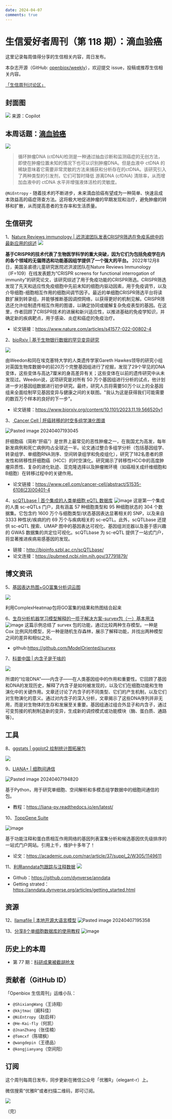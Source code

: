 ```yaml
---
date: 2024-04-07
comments: true
---
```

# 生信爱好者周刊（第 118 期）：滴血验癌

这里记录每周值得分享的生信相关内容，周日发布。

本杂志开源（GitHub: [openbiox/weekly](https://github.com/openbiox/weekly)），欢迎提交 issue，投稿或推荐生信相关内容。

[「生信周刊讨论区」](https://github.com/openbiox/weekly/discussions)

## 封面图

![](https://files.mdnice.com/user/34023/8825a8b9-2108-4277-a734-5e0f9df699d5.jpg)
来源：Copilot



## 本周话题：[滴血验癌 ](https://mp.weixin.qq.com/s/ugZJHKJS2AhR4eqBp_X7Ww)


![](https://files.mdnice.com/user/34023/5eb8aa5f-b890-4d86-9e8e-621525b3a4f1.png)

>循环肿瘤DNA (ctDNA)检测是一种通过抽血诊断和监测癌症的无创方法，即使在肿瘤位置未知的情况下也可以识别肿瘤DNA。但是血液中 ctDNA 的稀缺意味着它需要非常灵敏的方法来捕获和分析存在的ctDNA。该研究引入了两种类型的引发剂，它们可暂时降低 游离DNA (cfDNA) 清除率，从而增加血液中的 ctDNA 水平并增强液体活检的灵敏度。

`@NiEntropy` - 随着技术的不断进步，未来滴血验癌有望成为一种简单、快速且成本效益高的癌症筛查方法。这将极大地促进肿瘤的早期发现和治疗，避免肿瘤的转移和扩散，从而提高患者的生存率和生活质量。

## 生信研究

1、[Nature Reviews immunology | 迟洪波团队发表CRISPR筛选在免疫系统中的最新应用的综述](https://mp.weixin.qq.com/s/0Es85v-ZKDBkgUfNM5-ADA)
![](https://files.mdnice.com/user/5208/c6d15111-d891-4c4c-88ad-de33a8f72064.png)

**基于CRISPR的技术代表了生物医学科学的重大突破，因为它们为包括免疫学在内的各个领域的无偏筛选和功能基因组学提供了一个强大的平台。** 2022年12月8日，美国圣裘德儿童研究医院迟洪波团队在Nature Reviews Immunology（IF=109）在线发表题为“CRISPR screens for functional interrogation of immunity”的研究论文，该研究综述了用于免疫功能的CRISPR筛选。CRISPR筛选发现了先天和适应性免疫细胞中先前未知的细胞内驱动因素，用于免疫调节，以及介导细胞-细胞相互作用的细胞间调节因子。最近的单细胞CRISPR筛选平台将读数扩展到转录组，并能够推断基因调控网络，以获得更好的机制见解。CRISPR筛选还允许绘制遗传相互作用的图谱，以确定协同或缓解复杂免疫表型的基因。在这里，作者回顾了CRISPR技术的进展和新兴适应性，以推进基础的免疫学知识，并确定新的疾病靶点，用于感染、炎症和癌症的免疫治疗。
- 论文链接：https://www.nature.com/articles/s41577-022-00802-4


2、[bioRxiv | 基于生物银行数据的罕见变异研究](https://mp.weixin.qq.com/s/_WKrasJH10PieUQXXtEYnQ)



![](https://files.mdnice.com/user/34023/f91ddcc6-4487-4e19-b7bd-d6ba56c33b31.png)

由Weedon和同在埃克塞特大学的人类遗传学家Gareth Hawkes领导的研究小组对英国生物库数据中的前20万个完整基因组进行了挖掘，发现了29个罕见的DNA变体，这些变体与高达7厘米的身高差异有关；这些变体在以前的遗传研究中从未发现过。Weedon说，这项研究是对所有 50 万个基因组进行分析的试点，他计划进一步对基因组数据进行初步研究。最终，研究人员将需要50万个以上的全基因组来全面绘制罕见基因变异与健康之间的关联图。"我认为这是获得我们可能需要的数百万个样本的良好的下一步"。
- 论文链接：https://www.biorxiv.org/content/10.1101/2023.11.19.566520v1


3、[ Cancer Cell | 肝癌转移的时空多组学演化图谱](https://mp.weixin.qq.com/s/rmWgPFonC2Eka_9SoSu4wA)


![Pasted image 20240407193045](https://github.com/openbiox/weekly/assets/97931116/50efeec0-6697-4e29-a66b-1e2aaf1fbdde)


肝细胞癌（简称“肝癌”）是世界上最常见的恶性肿瘤之一，在我国尤为高发，每年新发病例和死亡病例均占全球近一半。论文通过整合多组学分析（包括基因组学、转录组学、单细胞RNA测序、空间转录组学和免疫组化），研究了182名患者的原发性和转移性肝细胞癌（HCC）的时空演化。研究揭示了转移性HCC中的高度肿瘤异质性、复杂的进化轨迹、亚克隆选择以及肿瘤微环境（如癌相关成纤维细胞和B细胞）在转移过程中的关键作用。

- 论文链接：https://www.cell.com/cancer-cell/abstract/S1535-6108(23)00401-4

4、[scQTLbase | 首个集成的人类单细胞 eQTL 数据库](https://mp.weixin.qq.com/s/xoHOdGX6HDffm6pYt8Xu6A)
![image](https://github.com/openbiox/weekly/assets/108639312/3807fa9e-c723-4464-893a-0d0a9d9a78ad)
这是第一个集成的人类 sc-eQTLs 门户，具有涵盖 57 种细胞类型和 95 种细胞状态的 304 个数据集。它包含约 1600 万个与细胞类型/状态基因表达显著相关的 SNP，以及来自 3333 种性状/疾病的约 69 万个与疾病相关的 sc-eQTL。此外，scQTLbase 还提供 sc-eQTL 搜索、UMAP 图中的基因表达可视化、基因组浏览器以及基于感兴趣的 GWAS 数据集的共定位可视化。scQTLbase 为 sc-eQTL 提供了一站式门户，将显著推进疾病易感基因的发现。

- 链接：http://bioinfo.szbl.ac.cn/scQTLbase/
- 论文连接：https://pubmed.ncbi.nlm.nih.gov/37791879/



## 博文资讯

5、[基因表达热图+GO富集分析词云图](https://mp.weixin.qq.com/s/87E8DzQ93wKFXyCTuEFR9w)

![](https://files.mdnice.com/user/5208/45559971-8fb0-4a87-8721-5b09579246b8.png)

 利用ComplexHeatmap包将GO富集的结果和热图结合起来


6、[生存分析机器学习模型解释的一揽子解决方案-survex包（一）基本用法](https://mp.weixin.qq.com/s/HqqcBEn0w5TvTXaoZ6IBew)
![image](https://github.com/openbiox/weekly/assets/108639312/c8aa2eb7-0de4-406f-a2c5-dd2f7f01c8d6)
这篇示例总结了 survex 包的功能，通过比较两种生存模型。一种是 Cox 比例风险模型，另一种是随机生存森林，展示了解释功能，并找出两种模型之间的差异和相似之处。
- github:https://github.com/ModelOriented/survex

7、[科普中国 | 内含子是干啥的](https://mp.weixin.qq.com/s/Jdzwc2rr0uC6Rmu9-blUBg)

![](https://files.mdnice.com/user/34023/1443b894-7e0f-4b9d-acf2-ee33a4b588a3.png)


所谓的“垃圾DNA”——内含子——在人类基因组中的作用和重要性。它回顾了基因和DNA的发现历史，解释了内含子是如何被发现的，以及它们在细胞功能和生物演化中的关键作用。文章还讨论了内含子的不同类型、它们的产生机制，以及它们对生物演化的意义。通过对内含子的深入分析，文章揭示了这些DNA序列并非无用，而是对生物体的生存和发展至关重要。基因组通过组合外显子和内含子，通过可变剪接的机制制造新的变异，生成新的调控模式或功能模块（酶、蛋白质、通路等）。

## 工具


8、[ggstats | ggplot2 绘制统计图拓展包](https://github.com/larmarange/ggstats/)

![](https://github.com/openbiox/weekly/assets/25057508/0f68b898-7eb3-4741-afd9-303092275de4)


9、[LIANA+ | 细胞间通信](https://github.com/saezlab/liana-py?tab=readme-ov-file)

![Pasted image 20240407194820](https://github.com/openbiox/weekly/assets/97931116/2f27756d-1e9a-4b63-af96-0447b5b83038)

基于Python，用于研究单细胞、空间解析和多模态组学数据中的细胞间通信的包。


- 教程：https://liana-py.readthedocs.io/en/latest/


10、[ToppGene Suite](https://toppgene.cchmc.org/)

![image](https://github.com/openbiox/weekly/assets/25057508/8b823893-ebe3-4815-8813-a24703407168)

基于功能注释和蛋白质相互作用网络的基因列表富集分析和候选基因优先级排序的一站式门户网站。引用上千，维护十多年了！

- 论文：https://academic.oup.com/nar/article/37/suppl_2/W305/1149611

11、[利用anndata包跟踪与注释数据](https://github.com/dynverse/anndata)
![](https://files.mdnice.com/user/5208/5d6dd2ea-6ae3-4a9a-8b24-530e802445c7.png)

- Github：https://github.com/dynverse/anndata
- Getting strated：https://anndata.dynverse.org/articles/getting_started.html



## 资源

12、[llamafile |  本地开源大语言模型](https://github.com/Mozilla-Ocho/llamafile)
![Pasted image 20240407195358](https://github.com/openbiox/weekly/assets/97931116/c4179a8c-21f3-406a-a6cd-246a7c069250)





13、[分享8个单细胞数据库的使用教程](https://mp.weixin.qq.com/s/g5ApsFjkZ41oqhZSe3p5ng)
![image](https://github.com/openbiox/weekly/assets/108639312/527a35b5-a2d5-4dd6-b119-b86619fad588)


## 历史上的本周
- 第 77 期：[科研成果被截胡抢发](https://mp.weixin.qq.com/s/hxcmKVLdcJkwi4CfQXBc3Q)

## 贡献者（GitHub ID）

「Openbiox 生信周刊」运维小队：

- `@ShixiangWang`（王诗翔）
- `@kkjtmac`（阚科佳）
- `@NiEntropy`（赵启祥）
- `@He-Kai-fly`（何凯）
- `@JnanZhang`（张佳楠）
- `@Tomcxf`（陈啸枫）
- `@wangdepin`（王德品）
- `@kongjianyang`（空间阳）

## 订阅

这个周刊每周日发布，同步更新在微信公众号「优雅R」（elegant-r）上。

微信搜索“优雅R”或者扫描二维码，即可订阅。

![](https://cdn.nlark.com/yuque/0/2022/png/471931/1648306398708-897e7ad4-6008-40f8-9200-ddee834b09a7.png)

（完）
